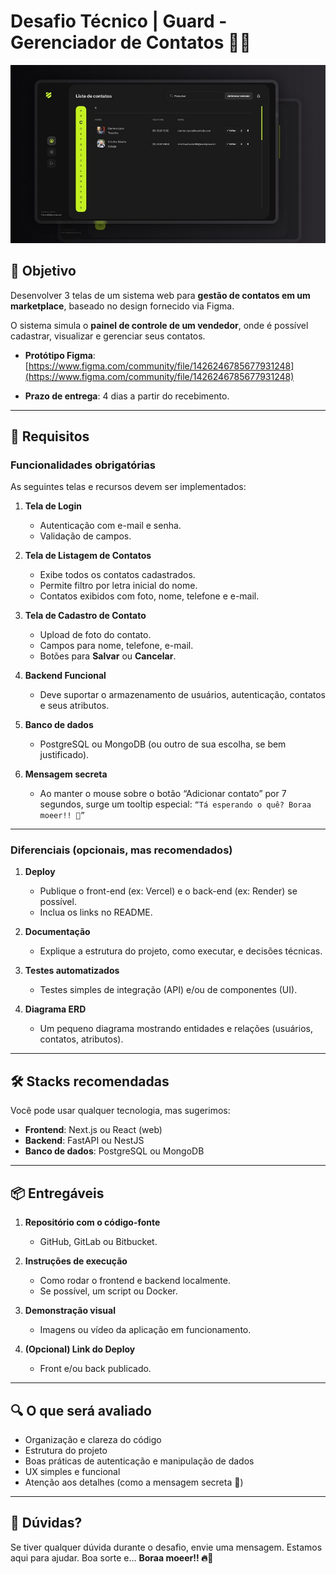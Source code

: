 # Desafio Técnico | Guard - Gerenciador de Contatos 💂‍♂️

![Capa](./images/cover.jpg)

## 🎯 Objetivo

Desenvolver 3 telas de um sistema web para **gestão de contatos em um marketplace**, baseado no design fornecido via Figma.

O sistema simula o **painel de controle de um vendedor**, onde é possível cadastrar, visualizar e gerenciar seus contatos.

- **Protótipo Figma**:
  [https://www.figma.com/community/file/1426246785677931248](https://www.figma.com/community/file/1426246785677931248)

- **Prazo de entrega**:
  4 dias a partir do recebimento.

---

## 📌 Requisitos

### Funcionalidades obrigatórias

As seguintes telas e recursos devem ser implementados:

1. **Tela de Login**

   - Autenticação com e-mail e senha.
   - Validação de campos.

2. **Tela de Listagem de Contatos**

   - Exibe todos os contatos cadastrados.
   - Permite filtro por letra inicial do nome.
   - Contatos exibidos com foto, nome, telefone e e-mail.

3. **Tela de Cadastro de Contato**

   - Upload de foto do contato.
   - Campos para nome, telefone, e-mail.
   - Botões para **Salvar** ou **Cancelar**.

4. **Backend Funcional**

   - Deve suportar o armazenamento de usuários, autenticação, contatos e seus atributos.

5. **Banco de dados**

   - PostgreSQL ou MongoDB (ou outro de sua escolha, se bem justificado).

6. **Mensagem secreta**

   - Ao manter o mouse sobre o botão “Adicionar contato” por 7 segundos, surge um tooltip especial:
     `“Tá esperando o quê? Boraa moeer!! 🚀”`

---

### Diferenciais (opcionais, mas recomendados)

1. **Deploy**

   - Publique o front-end (ex: Vercel) e o back-end (ex: Render) se possível.
   - Inclua os links no README.

2. **Documentação**

   - Explique a estrutura do projeto, como executar, e decisões técnicas.

3. **Testes automatizados**

   - Testes simples de integração (API) e/ou de componentes (UI).

4. **Diagrama ERD**

   - Um pequeno diagrama mostrando entidades e relações (usuários, contatos, atributos).

---

## 🛠️ Stacks recomendadas

Você pode usar qualquer tecnologia, mas sugerimos:

- **Frontend**: Next.js ou React (web)
- **Backend**: FastAPI ou NestJS
- **Banco de dados**: PostgreSQL ou MongoDB

---

## 📦 Entregáveis

1. **Repositório com o código-fonte**

   - GitHub, GitLab ou Bitbucket.

2. **Instruções de execução**

   - Como rodar o frontend e backend localmente.
   - Se possível, um script ou Docker.

3. **Demonstração visual**

   - Imagens ou vídeo da aplicação em funcionamento.

4. **(Opcional) Link do Deploy**

   - Front e/ou back publicado.

---

## 🔍 O que será avaliado

- Organização e clareza do código
- Estrutura do projeto
- Boas práticas de autenticação e manipulação de dados
- UX simples e funcional
- Atenção aos detalhes (como a mensagem secreta 👀)

---

## 📩 Dúvidas?

Se tiver qualquer dúvida durante o desafio, envie uma mensagem. Estamos aqui para ajudar. Boa sorte e...
**Boraa moeer!! 🔥🚀**
